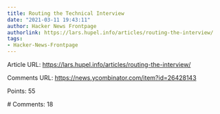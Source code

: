 ```yaml
---
title: Routing the Technical Interview
date: "2021-03-11 19:43:11"
author: Hacker News Frontpage
authorlink: https://lars.hupel.info/articles/routing-the-interview/
tags:
- Hacker-News-Frontpage
---
```


<p>Article URL: <a href="https://lars.hupel.info/articles/routing-the-interview/">https://lars.hupel.info/articles/routing-the-interview/</a></p>
<p>Comments URL: <a href="https://news.ycombinator.com/item?id=26428143">https://news.ycombinator.com/item?id=26428143</a></p>
<p>Points: 55</p>
<p># Comments: 18</p>
